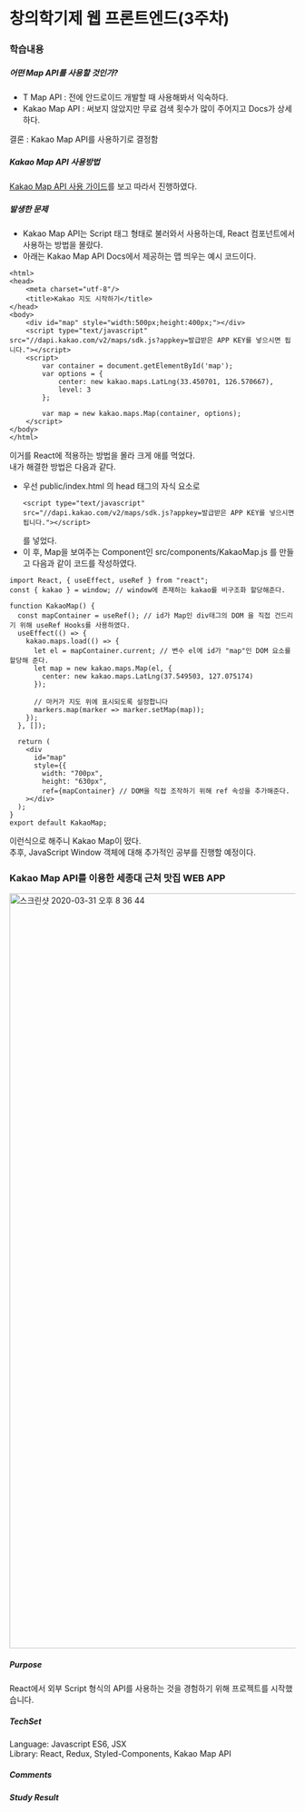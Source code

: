 # 창의학기제 웹 프론트엔드(3주차)

### 학습내용
##### 어떤 Map API를 사용할 것인가?
- T Map API : 전에 안드로이드 개발할 때 사용해봐서 익숙하다.   
- Kakao Map API : 써보지 않았지만 무료 검색 횟수가 많이 주어지고 Docs가 상세하다.   

결론 : Kakao Map API를 사용하기로 결정함

##### Kakao Map API 사용방법
[Kakao Map API 사용 가이드](http://apis.map.kakao.com/web/guide/)를 보고 따라서 진행하였다.   

##### 발생한 문제

- Kakao Map API는 Script 태그 형태로 불러와서 사용하는데, React 컴포넌트에서 사용하는 방법을 몰랐다.   
- 아래는 Kakao Map API Docs에서 제공하는 맵 띄우는 예시 코드이다.
```
<html>
<head>
	<meta charset="utf-8"/>
	<title>Kakao 지도 시작하기</title>
</head>
<body>
	<div id="map" style="width:500px;height:400px;"></div>
	<script type="text/javascript" src="//dapi.kakao.com/v2/maps/sdk.js?appkey=발급받은 APP KEY를 넣으시면 됩니다."></script>
	<script>
		var container = document.getElementById('map');
		var options = {
			center: new kakao.maps.LatLng(33.450701, 126.570667),
			level: 3
		};

		var map = new kakao.maps.Map(container, options);
	</script>
</body>
</html>
```
이거를 React에 적용하는 방법을 몰라 크게 애를 먹었다.   
내가 해결한 방법은 다음과 같다.   
- 우선 public/index.html 의 head 태그의 자식 요소로 
    ```
    <script type="text/javascript" src="//dapi.kakao.com/v2/maps/sdk.js?appkey=발급받은 APP KEY를 넣으시면 됩니다."></script>
    ```
    를 넣었다.
- 이 후, Map을 보여주는 Component인 src/components/KakaoMap.js 를 만들고 다음과 같이 코드를 작성하였다.   
```
import React, { useEffect, useRef } from "react";
const { kakao } = window; // window에 존재하는 kakao를 비구조화 할당해준다.

function KakaoMap() {
  const mapContainer = useRef(); // id가 Map인 div태그의 DOM 을 직접 건드리기 위해 useRef Hooks를 사용하였다.
  useEffect(() => {
    kakao.maps.load(() => {
      let el = mapContainer.current; // 변수 el에 id가 "map"인 DOM 요소를 할당해 준다.
      let map = new kakao.maps.Map(el, {
        center: new kakao.maps.LatLng(37.549503, 127.075174)
      });

      // 마커가 지도 위에 표시되도록 설정합니다
      markers.map(marker => marker.setMap(map));
    });
  }, []);

  return (
    <div
      id="map"
      style={{
        width: "700px",
        height: "630px",
        ref={mapContainer} // DOM을 직접 조작하기 위해 ref 속성을 추가해준다.
    ></div>
  );
}
export default KakaoMap;

```
이런식으로 해주니 Kakao Map이 떴다.   
추후, JavaScript Window 객체에 대해 추가적인 공부를 진행할 예정이다.

### Kakao Map API를 이용한 세종대 근처 맛집 WEB APP

<img width="1330" alt="스크린샷 2020-03-31 오후 8 36 44" src="https://user-images.githubusercontent.com/52201658/78022334-b99fda00-738f-11ea-9ec4-1762e4443d1e.png">


##### Purpose
React에서 외부 Script 형식의 API를 사용하는 것을 경험하기 위해 프로젝트를 시작했습니다.

##### TechSet
Language: Javascript ES6, JSX   
Library: React, Redux, Styled-Components, Kakao Map API 

##### Comments

##### Study Result

